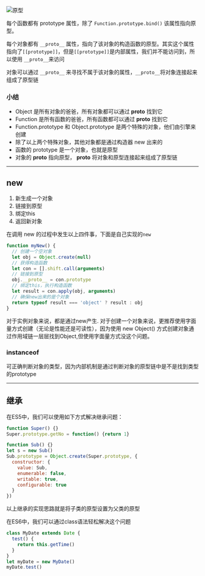 ![原型](https://camo.githubusercontent.com/71cab2efcf6fb8401a2f0ef49443dd94bffc1373/68747470733a2f2f757365722d676f6c642d63646e2e786974752e696f2f323031382f332f31332f313632316538613962636230383732643f773d34383826683d35393026663d706e6726733d313531373232)

每个函数都有 prototype 属性，除了 `Function.prototype.bind()` 该属性指向原型。

每个对象都有 `__proto__` 属性，指向了该对象的构造函数的原型。其实这个属性指向了`[[prototype]]`，但是`[[prototype]]`是内部属性，我们并不能访问到，所以使用 `__proto__`来访问

对象可以通过 `__proto__` 来寻找不属于该对象的属性，`__proto__`将对象连接起来组成了原型链

### 小结

* Object 是所有对象的爸爸，所有对象都可以通过 __proto__ 找到它
* Function 是所有函数的爸爸，所有函数都可以通过 __proto__ 找到它
* Function.prototype 和 Object.prototype 是两个特殊的对象，他们由引擎来创建
* 除了以上两个特殊对象，其他对象都是通过构造器 new 出来的
* 函数的 prototype 是一个对象，也就是原型
* 对象的 __proto__ 指向原型， __proto__ 将对象和原型连接起来组成了原型链

---

## new

1. 新生成一个对象
2. 链接到原型
3. 绑定this
4. 返回新对象

在调用 new 的过程中发生以上四件事，下面是自己实现的`new`

```js
function myNew() {
  // 创建一个空对象
  let obj = Object.create(null)
  // 获得构造函数
  let con = [].shift.call(arguments)
  // 链接到原型
  obj.__proto__ = con.prototype
  // 绑定this，执行构造函数
  let result = con.apply(obj, arguments)
  // 确保new出来的是个对象
  return typeof result === 'object' ? result : obj
}
```

对于实例对象来说，都是通过new产生. 对于创建一个对象来说，更推荐使用字面量方式创建（无论是性能还是可读性），因为使用 new Object() 方式创建对象通过作用域链一层层找到Object,但使用字面量方式没这个问题。

### instanceof

可正确判断对象的类型，因为内部机制是通过判断对象的原型链中是不是找到类型的prototype

---

## 继承

在ES5中，我们可以使用如下方式解决继承问题：

```js
function Super() {}
Super.prototype.getNo = function() {return 1}

function Sub() {}
let s = new Sub()
Sub.prototype = Object.create(Super.prototype, {
  constructor: {
    value: Sub,
    enumerable: false,
    writable: true,
    configurable: true
  }
})
```

以上继承的实现思路就是将子类的原型设置为父类的原型

在ES6中，我们可以通过class语法轻松解决这个问题

```js
class MyDate extends Date {
  test() {
    return this.getTime()
  }
}
let myDate = new MyDate()
myDate.test()
```
